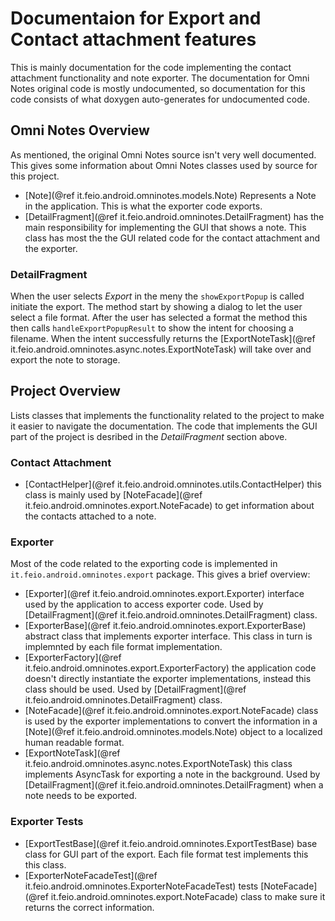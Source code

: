 # Documentaion for Export and Contact attachment features

This is mainly documentation for the code implementing the contact attachment functionality and note exporter. The documentation for Omni Notes original code is mostly undocumented, so documentation for this code consists of what doxygen auto-generates for undocumented code.

## Omni Notes Overview

As mentioned, the original Omni Notes source isn't very well documented. This gives some information about Omni Notes classes used by source for this project.

- [Note](@ref it.feio.android.omninotes.models.Note) Represents a Note in the application. This is what the exporter code exports.
- [DetailFragment](@ref it.feio.android.omninotes.DetailFragment) has the main responsibility for implementing the GUI that shows a note. This class has most the the GUI related code for the contact attachment and the exporter.

### DetailFragment

When the user selects *Export* in the meny the `showExportPopup` is called initiate the export. The method start by showing a dialog to let the user select a file format. After the user has selected a format the method this then calls `handleExportPopupResult` to show the intent for choosing a filename. When the intent successfully returns the [ExportNoteTask](@ref it.feio.android.omninotes.async.notes.ExportNoteTask) will take over and export the note to storage.

## Project Overview

Lists classes that implements the functionality related to the project to make it easier to navigate the documentation. The code that implements the GUI part of the project is desribed in the *DetailFragment* section above.

### Contact Attachment

- [ContactHelper](@ref it.feio.android.omninotes.utils.ContactHelper) this class is mainly used by [NoteFacade](@ref it.feio.android.omninotes.export.NoteFacade) to get information about the contacts attached to a note.

### Exporter

Most of the code related to the exporting code is implemented in `it.feio.android.omninotes.export` package. This gives a brief overview:

- [Exporter](@ref it.feio.android.omninotes.export.Exporter) interface used by the application to access exporter code. Used by [DetailFragment](@ref it.feio.android.omninotes.DetailFragment) class.
- [ExporterBase](@ref it.feio.android.omninotes.export.ExporterBase) abstract class that implements exporter interface. This class in turn is implemnted by each file format implementation.
- [ExporterFactory](@ref it.feio.android.omninotes.export.ExporterFactory) the application code doesn't directly instantiate the exporter implementations, instead this class should be used. Used by [DetailFragment](@ref it.feio.android.omninotes.DetailFragment) class.
- [NoteFacade](@ref it.feio.android.omninotes.export.NoteFacade) class is used by the exporter implementations to convert the information in a [Note](@ref it.feio.android.omninotes.models.Note) object to a localized human readable format.
- [ExportNoteTask](@ref it.feio.android.omninotes.async.notes.ExportNoteTask) this class implements AsyncTask for exporting a note in the background. Used by [DetailFragment](@ref it.feio.android.omninotes.DetailFragment) when a note needs to be exported.

### Exporter Tests

- [ExportTestBase](@ref it.feio.android.omninotes.ExportTestBase) base class for GUI part of the export. Each file format test implements this this class.
- [ExporterNoteFacadeTest](@ref it.feio.android.omninotes.ExporterNoteFacadeTest) tests [NoteFacade](@ref it.feio.android.omninotes.export.NoteFacade) class to make sure it returns the correct information.
